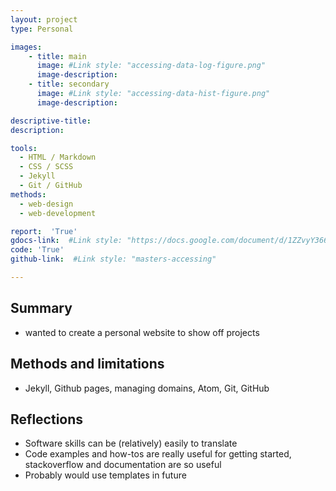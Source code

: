 ```yaml
---
layout: project
type: Personal

images:
    - title: main
      image: #Link style: "accessing-data-log-figure.png"
      image-description:
    - title: secondary
      image: #Link style: "accessing-data-hist-figure.png"
      image-description:

descriptive-title:
description:

tools:
  - HTML / Markdown
  - CSS / SCSS
  - Jekyll
  - Git / GitHub
methods:
  - web-design
  - web-development

report:  'True'
gdocs-link:  #Link style: "https://docs.google.com/document/d/1ZZvyY366r5glFlgblz3Sf2mJO8DrmmfNOvVCcaETHnQ/"
code: 'True'
github-link:  #Link style: "masters-accessing"

---
```

## Summary
- wanted to create a personal website to show off projects


## Methods and limitations
- Jekyll, Github pages, managing domains, Atom, Git, GitHub

## Reflections
- Software skills can be (relatively) easily to translate
- Code examples and how-tos are really useful for getting started, stackoverflow and documentation are so useful
- Probably would use templates in future
